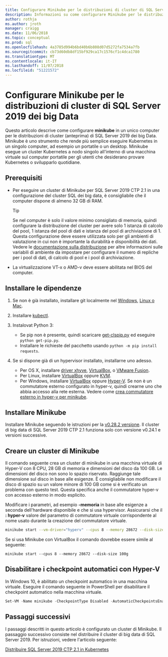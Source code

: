 ```yaml
---
title: Configurare Minikube per le distribuzioni di cluster di SQL Server 2019 dei big Data | Microsoft Docs
description: Informazioni su come configurare Minikube per le distribuzioni di cluster (anteprima) dei big data 2019 di SQL Server in un singolo computer.
author: rothja
ms.author: jroth
manager: craigg
ms.date: 11/06/2018
ms.topic: conceptual
ms.prod: sql
ms.openlocfilehash: 4a3785d994b6bd40b6b808d07d5272fa7534a7fb
ms.sourcegitcommit: cb73d60db8df15bf929ca17c1576cf1c4dca1780
ms.translationtype: MT
ms.contentlocale: it-IT
ms.lasthandoff: 11/07/2018
ms.locfileid: "51221572"
---
```

# <a name="configure-minikube-for-sql-server-2019-big-data-cluster-deployments"></a>Configurare Minikube per le distribuzioni di cluster di SQL Server 2019 dei big Data

Questo articolo descrive come configurare **minikube** in un unico computer per le distribuzioni di cluster (anteprima) di SQL Server 2019 dei big Data. Minikube è uno strumento che rende più semplice eseguire Kubernetes in un singolo computer, ad esempio un portatile o un desktop. Minikube esegue un cluster Kubernetes a nodo singolo all'interno di una macchina virtuale sul computer portatile per gli utenti che desiderano provare Kubernetes o svilupparlo quotidiane. 

## <a name="prerequisites"></a>Prerequisiti

- Per eseguire un cluster di Minikube per SQL Server 2019 CTP 2.1 in una configurazione del cluster SQL dei big data, è consigliabile che il computer dispone di almeno 32 GB di RAM.

   > [!TIP] 
   > Se nel computer è solo il valore minimo consigliato di memoria, quindi configurare la distribuzione del cluster per avere solo 1 istanza di calcolo del pool, 1 istanza del pool di dati e istanza del pool di archiviazione di 1. Questa configurazione deve essere utilizzata solo per gli ambienti di valutazione in cui non è importante la durabilità e disponibilità dei dati. Vedere le [documentazione sulla distribuzione](deployment-guidance.md#define-environment-variables) per altre informazioni sulle variabili di ambiente da impostare per configurare il numero di repliche per i pool di dati, di calcolo di pool e i pool di archiviazione.

- La virtualizzazione VT-x o AMD-v deve essere abilitata nel BIOS del computer.

## <a name="install-dependencies"></a>Installare le dipendenze

1. Se non è già installato, installare git localmente nel [Windows](https://git-for-windows.github.io/), [Linux o Mac](https://git-scm.com/book/en/v2/Getting-Started-Installing-Git).

1. Installare [kubectl](https://kubernetes.io/docs/tasks/tools/install-kubectl/).

1. Instalovat Python 3:
   - Se pip non è presente, quindi scaricare [get-clspip.py](https://bootstrap.pypa.io/get-pip.py) ed eseguire `python get-pip.py`.
   - Installare le richieste del pacchetto usando `python -m pip install requests`.

1. Se si dispone già di un hypervisor installato, installarne uno adesso.
   - Per OS X, installare [driver xhyve](https://git.k8s.io/minikube/docs/drivers.md), [VirtualBox](https://www.virtualbox.org/wiki/Downloads), o [VMware Fusion](https://www.vmware.com/products/fusion).
   - Per Linux, installare [VirtualBox](https://www.virtualbox.org/wiki/Downloads) oppure [KVM](http://www.linux-kvm.org/).
   - Per Windows, installare [VirtualBox](https://www.virtualbox.org/wiki/Downloads) oppure [Hyper-V](https://msdn.microsoft.com/virtualization/hyperv_on_windows/quick_start/walkthrough_install). Se non è un commutatore esterno configurato in hyper-v, quindi crearne uno che abbia accesso alla rete esterna.  Vedere come [crea commutatore esterno in hyper-v per minikube](https://blogs.msdn.microsoft.com/wasimbloch/2017/01/23/setting-up-kubernetes-on-windows10-laptop-with-minikube/).

## <a name="install-minikube"></a>Installare Minikube

Installare Minikube seguendo le istruzioni per la [v0.28.2 versione](https://github.com/kubernetes/minikube/releases/tag/v0.28.2). Il cluster di big data di SQL Server 2019 CTP 2.1 funziona solo con versione v0.24.1 e versioni successive.

## <a name="create-a-minikube-cluster"></a>Creare un cluster di Minikube

Il comando seguente crea un cluster di minikube in una macchina virtuale di Hyper-V con 8 CPU, 28 GB di memoria e dimensioni del disco da 100 GB. Le dimensioni del disco non sono lo spazio riservato.  Raggiunge tale dimensione sul disco in base alle esigenze.  È consigliabile non modificare il disco di spazio su un valore minore di 100 GB come si è verificato un problema con questo test. Questa specifica anche il commutatore hyper-v con accesso esterno in modo esplicito.

Modificare i parametri, ad esempio **-memoria** in base alle esigenze a seconda dell'hardware disponibile e che si usa hypervisor.  Assicurarsi che il **: hyper-v** valore del parametro di commutatore virtuale corrispondente al nome usato durante la creazione del commutatore virtuale.

```bash
minikube start --vm-driver="hyperv" --cpus 8 --memory 28672 --disk-size 100g --hyperv-virtual-switch "External"
```

Se si usa Minikube con VirtualBox il comando dovrebbe essere simile al seguente:

```base
minikube start --cpus 8 --memory 28672 --disk-size 100g
```

## <a name="disable-automatic-checkpoint-with-hyper-v"></a>Disabilitare i checkpoint automatici con Hyper-V

In Windows 10, è abilitato un checkpoint automatico in una macchina virtuale. Eseguire il comando seguente in PowerShell per disabilitare il checkpoint automatico nella macchina virtuale.

```PowerShell
Set-VM -Name minikube -CheckpointType Disabled -AutomaticCheckpointsEnabled $false
```

## <a name="next-steps"></a>Passaggi successivi

I passaggi descritti in questo articolo è configurato un cluster di Minikube. Il passaggio successivo consiste nel distribuire il cluster di big data di SQL Server 2019. Per istruzioni, vedere l'articolo seguente:

[Distribuire SQL Server 2019 CTP 2.1 in Kubernetes](deployment-guidance.md#deploy)
